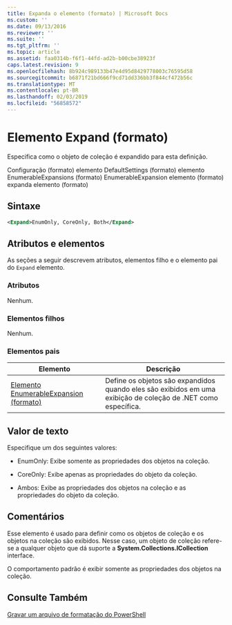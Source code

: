```yaml
---
title: Expanda o elemento (formato) | Microsoft Docs
ms.custom: ''
ms.date: 09/13/2016
ms.reviewer: ''
ms.suite: ''
ms.tgt_pltfrm: ''
ms.topic: article
ms.assetid: faa0314b-f6f1-44fd-ad2b-b00cbe38923f
caps.latest.revision: 9
ms.openlocfilehash: 8b924c989133b47e4d95d8429778003c76595d58
ms.sourcegitcommit: b6871f21bd666f9cd71dd336bb3f844cf472b56c
ms.translationtype: MT
ms.contentlocale: pt-BR
ms.lasthandoff: 02/03/2019
ms.locfileid: "56858572"
---
```

# <a name="expand-element-format"></a>Elemento Expand (formato)

Especifica como o objeto de coleção é expandido para esta definição.

Configuração (formato) elemento DefaultSettings (formato) elemento EnumerableExpansions (formato) EnumerableExpansion elemento (formato) expanda elemento (formato)

## <a name="syntax"></a>Sintaxe

```xml
<Expand>EnumOnly, CoreOnly, Both</Expand>
```

## <a name="attributes-and-elements"></a>Atributos e elementos

As seções a seguir descrevem atributos, elementos filho e o elemento pai do `Expand` elemento.

### <a name="attributes"></a>Atributos

Nenhum.

### <a name="child-elements"></a>Elementos filhos

Nenhum.

### <a name="parent-elements"></a>Elementos pais

|Elemento|Descrição|
|-------------|-----------------|
|[Elemento EnumerableExpansion (formato)](./enumerableexpansion-element-format.md)|Define os objetos são expandidos quando eles são exibidos em uma exibição de coleção de .NET como específica.|

## <a name="text-value"></a>Valor de texto

Especifique um dos seguintes valores:

- EnumOnly: Exibe somente as propriedades dos objetos na coleção.

- CoreOnly: Exibe apenas as propriedades do objeto da coleção.

- Ambos: Exibe as propriedades dos objetos na coleção e as propriedades do objeto da coleção.

## <a name="remarks"></a>Comentários

Esse elemento é usado para definir como os objetos de coleção e os objetos na coleção são exibidos. Nesse caso, um objeto de coleção refere-se a qualquer objeto que dá suporte a **System.Collections.ICollection** interface.

O comportamento padrão é exibir somente as propriedades dos objetos na coleção.

## <a name="see-also"></a>Consulte Também

[Gravar um arquivo de formatação do PowerShell](./writing-a-powershell-formatting-file.md)

